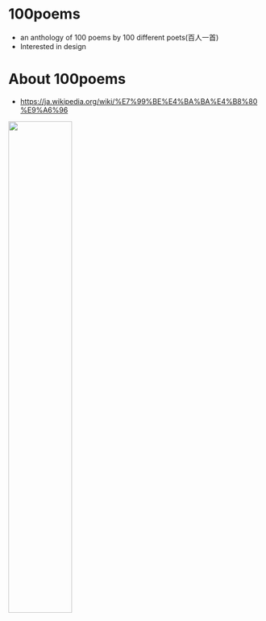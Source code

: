 # 100poems
* an anthology of 100 poems by 100 different poets(百人一首)
* Interested in design

# About 100poems
* https://ja.wikipedia.org/wiki/%E7%99%BE%E4%BA%BA%E4%B8%80%E9%A6%96

<img src="https://user-images.githubusercontent.com/27879820/53807701-9986c700-3f93-11e9-9428-2983553c27e6.png" width=50%>
